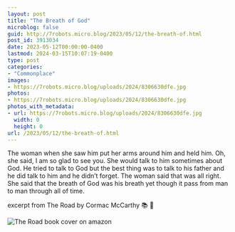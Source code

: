 ```yaml
---
layout: post
title: "The Breath of God"
microblog: false
guid: http://7robots.micro.blog/2023/05/12/the-breath-of.html
post_id: 3913034
date: 2023-05-12T00:00:00-0400
lastmod: 2024-03-15T10:07:19-0400
type: post
categories:
- "Commonplace"
images:
- https://7robots.micro.blog/uploads/2024/8306630dfe.jpg
photos:
- https://7robots.micro.blog/uploads/2024/8306630dfe.jpg
photos_with_metadata:
- url: https://7robots.micro.blog/uploads/2024/8306630dfe.jpg
  width: 0
  height: 0
url: /2023/05/12/the-breath-of.html
---
```

The woman when she saw him put her arms around him and held him. Oh, she said, I am so glad to see you. She would talk to him sometimes about God. He tried to talk to God but the best thing was to talk to his father and he did talk to him and he didn’t forget. The woman said that was all right. She said that the breath of God was his breath yet though it pass from man to man through all of time.

excerpt from The Road by Cormac McCarthy 📚 💬

![The Road book cover on amazon](https://7robots.micro.blog/uploads/2024/8306630dfe.jpg "The Road book cover on amazon")
